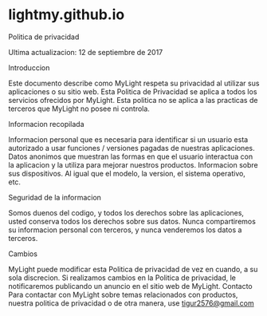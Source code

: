 # lightmy.github.io
Politica de privacidad

Ultima actualizacion: 12 de septiembre de 2017

Introduccion

Este documento describe como MyLight respeta su privacidad al utilizar sus aplicaciones o su sitio web. Esta Politica de Privacidad se aplica a todos los servicios ofrecidos por MyLight. Esta politica no se aplica a las practicas de terceros que MyLight no posee ni controla.

Informacion recopilada

Informacion personal que es necesaria para identificar si un usuario esta autorizado a usar funciones / versiones pagadas de nuestras aplicaciones. Datos anonimos que muestran las formas en que el usuario interactua con la aplicacion y la utiliza para mejorar nuestros productos. Informacion sobre sus dispositivos. Al igual que el modelo, la version, el sistema operativo, etc.

Seguridad de la informacion

Somos duenos del codigo, y todos los derechos sobre las aplicaciones, usted conserva todos los derechos sobre sus datos. Nunca compartiremos su informacion personal con terceros, y nunca venderemos los datos a terceros.

Cambios

MyLight puede modificar esta Politica de privacidad de vez en cuando, a su sola discrecion. Si realizamos cambios en la Politica de privacidad, le notificaremos publicando un anuncio en el sitio web de MyLight. Contacto Para contactar con MyLight sobre temas relacionados con productos, nuestra politica de privacidad o de otra manera, use tigur2576@gmail.com
